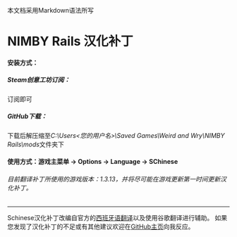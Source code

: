 本文档采用Markdown语法所写

# NIMBY Rails 汉化补丁

#### 安装方式：
##### Steam创意工坊订阅：
订阅即可
##### GitHub下载：
下载后解压缩至*C:\Users\<您的用户名>\Saved Games\Weird and Wry\NIMBY Rails\mods*文件夹下

#### 使用方式：游戏主菜单 -> Options -> Language -> SChinese


###### 目前翻译补丁所使用的游戏版本：1.3.13，并将尽可能在游戏更新第一时间更新汉化补丁。

------------

Schinese汉化补丁改编自官方的[西班牙语翻译](https://github.com/weirdandwry/nr-local-spa "西班牙语翻译")以及使用谷歌翻译进行辅助。
如果您发现了汉化补丁的不足或有其他建议欢迎在[GitHub主页](https://github.com/middlewhite/NIMBYRails-ChineseLanguage "GitHub主页")向我反应。
